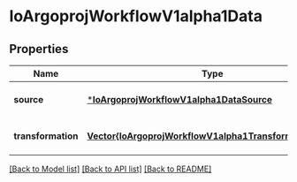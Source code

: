 # IoArgoprojWorkflowV1alpha1Data


## Properties
Name | Type | Description | Notes
------------ | ------------- | ------------- | -------------
**source** | [***IoArgoprojWorkflowV1alpha1DataSource**](IoArgoprojWorkflowV1alpha1DataSource.md) |  | [default to nothing]
**transformation** | [**Vector{IoArgoprojWorkflowV1alpha1TransformationStep}**](IoArgoprojWorkflowV1alpha1TransformationStep.md) | Transformation applies a set of transformations | [default to nothing]


[[Back to Model list]](../README.md#models) [[Back to API list]](../README.md#api-endpoints) [[Back to README]](../README.md)


